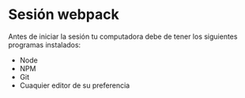 # Sesión webpack

Antes de iniciar la sesión tu computadora debe de tener los siguientes programas instalados:

- Node
- NPM
- Git
- Cuaquier editor de su preferencia

